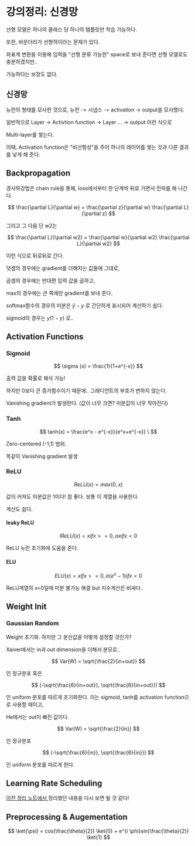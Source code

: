 # 강의정리: 신경망

선형 모델은 하나의 클래스 당 하나의 템플릿만 학습 가능하다.

또한, 바운더리가 선형적이라는 문제가 있다. 

좌표계 변환을 이용해 입력을 "선형 분류 가능한" space로 보내 준다면 선형 모델로도 충분하겠지만..

가능하다는 보장도 없다.


## 신경망

뉴런의 형태를 모사한 것으로, 뉴런 -> 시냅스 -> activation -> output을 모사했다.

일반적으로 Layer -> Activtion function -> Layer ... -> output 이런 식으로

Multi-layer를 쌓는다.

이때, Activation function은 "비선형성"을 주어 하나의 레이어를 쌓는 것과 다른 결과를 낳게 해 준다.

## Backpropagation

경사하강법은 chain rule을 통해, loss에서부터 한 단계씩 뒤로 가면서 전파를 해 나간다.

$$ \frac{\partial L}{\partial w} = \frac{\partial z}{\partial w} \frac{\partial L}{\partial z} $$

그리고 그 다음 단 w2는

$$ \frac{\partial L}{\partial w2} = \frac{\partial w}{\partial w2} \frac{\partial L}{\partial w2} $$

이런 식으로 뒤로뒤로 간다.

덧셈의 경우에는 gradient를 더해지는 값들에 그대로,

곱셈의 경우에는 반대편 입력 값을 곱하고,

max의 경우에는 큰 쪽에만 gradient를 보내 준다.

softmax함수의 경우의 미분은 $\hat{y}-y$ 로 간단하게 표시되어 계산하기 쉽다.

sigmoid의 경우는 $y(1-y)$ 로..

## Activation Functions

### Sigmoid

$$ \sigma (x) = \frac{1}{1+e^{-x}} $$

출력 값을 확률로 해석 가능!

하지만 0보다 큰 증가함수이기 때문에.. 그래디언트의 부호가 변하지 않는다.

Vanishing gradient가 발생한다. (값이 너무 크면? 미분값이 너무 작아진다)

### Tanh

$$ tanh(x) = \frac{e^x - e^{-x}}{e^x+e^{-x}} \ $$

Zero-centered (-1,1) 범위.

똑같이 Vanishing gradient 발생

### ReLU

$$ ReLU(x) = max(0,x) $$

값이 커져도 미분값은 1이다! 참 좋다. 보통 이 계열을 사용한다.

계산도 쉽다.

#### leaky ReLU

$$ lReLU(x) = x if x>= 0, \alpha x if x<0 $$

ReLU 뉴런 초기화에 도움을 준다.

#### ELU

$$ ELU(x) = x if x>= 0, \alpha (e^x-1) if x<0 $$

ReLU계열의 x=0일때 미분 불가능 해결 but 지수계산은 비싸다..

## Weight Init

### Gaussian Random

Weight 초기화. 하지만 그 분산값을 어떻게 설정할 것인가?

Xaiver에서는 in과 out dimension을 더해서 분모로..

$$ Var(W) = \sqrt{\frac{2}{in+out}} $$ 

인 정규분포 혹은

$$ (-\sqrt{\frac{6}{in+out}}, \sqrt{\frac{6}{in+out}}) $$ 

인 uniform 분포를 따르게 초기화한다. 이는 sigmoid, tanh를 activation function으로 사용할 때이고,

He에서는 out이 빠진 값이다.

$$ Var(W) = \sqrt{\frac{2}{in}} $$ 

인 정규분포

$$ (-\sqrt{\frac{6}{in}}, \sqrt{\frac{6}{in}}) $$ 

인 uniform 분포를 따르게 한다.

## Learning Rate Scheduling

[이전 정리 노트에서 ](https://github.com/ehekafhr/Boostcourse/blob/main/week2/9_09.md) 정리했던 내용을 다시 보면 될 것 같다!

## Preprocessing & Augementation

$$ \ket{\psi} = cos(\frac{\theta}{2}) \ket{0} + e^{i \phi}sin(\frac{\theta}{2}) \ket{1} $$ 
